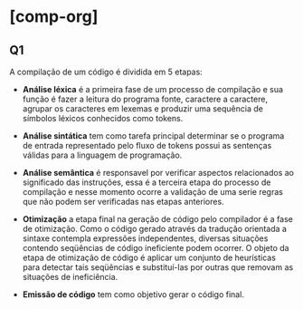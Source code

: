 # [comp-org]

## Q1
A compilação de um código é dividida em 5 etapas:

- **Análise léxica** é a primeira fase de um processo de compilação e sua função é fazer a leitura do programa fonte, caractere a caractere, agrupar os caracteres em lexemas e produzir uma sequência de símbolos léxicos conhecidos como tokens.

- **Análise sintática** tem como tarefa principal determinar se o programa de entrada representado pelo fluxo de tokens possui as sentenças válidas para a linguagem de programação.

- **Análise semântica** é responsavel por verificar aspectos relacionados ao significado das instruções, essa é a terceira etapa do processo de compilação e nesse momento ocorre a validação de uma serie regras que não podem ser verificadas nas etapas anteriores. 

- **Otimização** a etapa final na geração de código pelo compilador é a fase de otimização. Como o código gerado através da tradução orientada a sintaxe contempla expressões independentes, diversas situações contendo seqüências de código ineficiente podem ocorrer. O objeto da etapa de otimização de código é aplicar um conjunto de heurísticas para detectar tais seqüências e substituí-las por outras que removam as situações de ineficiência.

- **Emissão de código** tem como objetivo gerar o código final.
